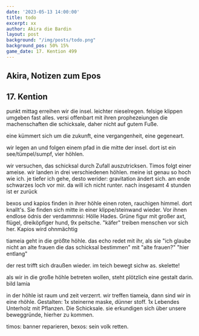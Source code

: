 ```yaml
---
date: '2023-05-13 14:00:00'
title: todo
excerpt: xx
author: Akira die Bardin
layout: post
background: "/img/posts/todo.png"
background_pos: 50% 15%
game_date: 17. Kention 499
---
```


<div class="rhyme">
  <blockquote>

  </blockquote>
</div>

## Akira, Notizen zum Epos

## 17. Kention

punkt mittag erreihen wir die insel. leichter nieselregen. felsige klippen umgeben fast alles.
versi offenbart mit ihren prophezeiungen die machenschaften die schicksale, daher nicht auf gutem Fuße.

eine kümmert sich um die zukunft, eine vergangenheit, eine gegeneart.

wir legen an und folgen einem pfad in die mitte der insel. dort ist ein see/tümpel/sumpf, vier höhlen.

wir versuchen, das schicksal durch Zufall auszutricksen. Timos folgt einer ameise. wir landen in drei verschiedenen höhlen. meine ist genau so hoch wie ich. je tiefer ich gehe, desto werider: gravitation ändert sich. am ende schwarzes loch vor mir. da will ich nicht runter. nach insgesamt 4 stunden ist er zurück

bexos und kapios finden in ihrer höhle einen roten, rauchigen himmel. dort knallt's.
Sie finden sich mitte in einer klippe/steinwand wieder. Vor ihnen endlose ödnis der verdammnsi: Hölle Hades. Grüne figur mit großer axt, flügel, dreiköpfiger hund, 9x peitsche. "käfer" treiben menschen vor sich her.
Kapios wird ohnmächtig 

tiameia geht in die größte höhle. das echo redet mit ihr, als sie "ich glaube nicht an alte frauen die das schicksal bestimmen" mit "alte frauen?" "hier entlang"

der rest trifft sich draußen wieder. im teich bewegt sichw as. skelette!

als wir in die große höhle betreten wollen, steht plötzlich eine gestalt darin.
bild lamia

in der höhle ist raum und zeit verzerrt. wir treffen tiameia, dann sind wir in eine rhöhle. Gestalten: 1x steinerne maske, dünner stoff. 1x Lebendes Unterholz mit Pflanzen. Die Schicksale. sie erkundigen sich über unsere beweggründe, hierher zu kommen.

timos: banner reparieren, bexos: sein volk retten.



<!--
wir haben companions: https://docs.google.com/document/d/1ecRhZrYZRwu27wDNc-pTEF_OdaFvHtIIgzu1iEV3yVI/edit#
Die Amazonen sind mit der Halbinsel Aresia in Verbindung, 
der Minotaure Zakroth der Wahnsinnige will seine Volksgenossen in Mytros befreien.
pythor und ein grüner drache hängen zusammen, haben wir in telamok gehört
Narsus für viele aresianer ein spielzeug der königin.
-->
